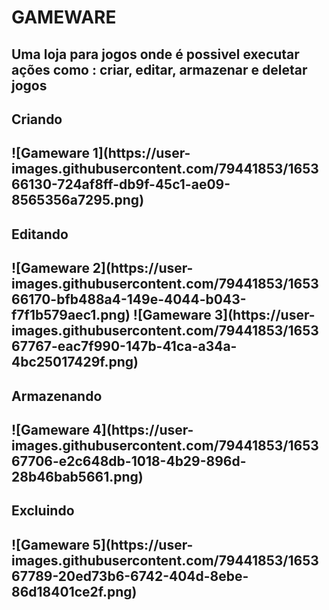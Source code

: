 # GAMEWARE

<h2>Uma loja para jogos onde é possivel executar ações como : criar, editar, armazenar e deletar jogos<h2/>
  
<h2>Criando<h2/>
  ![Gameware 1](https://user-images.githubusercontent.com/79441853/165366130-724af8ff-db9f-45c1-ae09-8565356a7295.png)
<h2>Editando<h2/>
  ![Gameware 2](https://user-images.githubusercontent.com/79441853/165366170-bfb488a4-149e-4044-b043-f7f1b579aec1.png)
  ![Gameware 3](https://user-images.githubusercontent.com/79441853/165367767-eac7f990-147b-41ca-a34a-4bc25017429f.png)
<h2>Armazenando<h2/>
  ![Gameware 4](https://user-images.githubusercontent.com/79441853/165367706-e2c648db-1018-4b29-896d-28b46bab5661.png)
<h2>Excluindo<h2/>
  ![Gameware 5](https://user-images.githubusercontent.com/79441853/165367789-20ed73b6-6742-404d-8ebe-86d18401ce2f.png)



